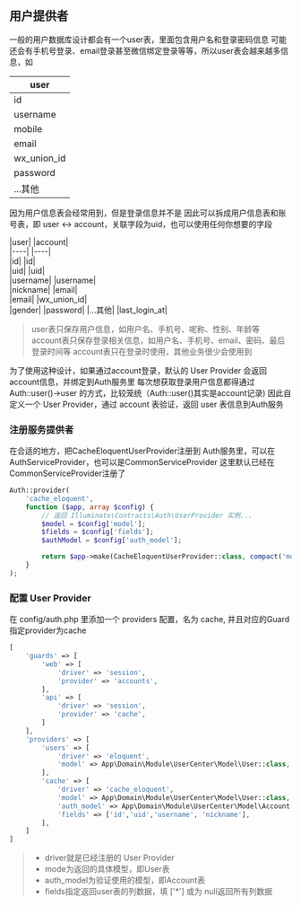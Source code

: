 ## 用户提供者

一般的用户数据库设计都会有一个user表，里面包含用户名和登录密码信息
可能还会有手机号登录、email登录甚至微信绑定登录等等，所以user表会越来越多信息，如

|user|
|----|
|id|
|username|
|mobile|
|email|
|wx_union_id|
|password|
|...其他|

因为用户信息表会经常用到，但是登录信息并不是
因此可以拆成用户信息表和账号表，即 user <-> account，关联字段为uid，也可以使用任何你想要的字段

|user|             |account|                       
|----|             |----|                     
|id|               |id|     
|uid|              |uid|         
|username|         |username|         
|nickname|         |email|     
|email|            |wx_union_id|      
|gender|           |password|
|...其他|           |last_login_at|


> user表只保存用户信息，如用户名、手机号、呢称、性别、年龄等
> account表只保存登录相关信息，如用户名、手机号、email、密码、最后登录时间等
> account表只在登录时使用，其他业务很少会使用到

为了使用这种设计，如果通过account登录，默认的 User Provider 会返回account信息，并绑定到Auth服务里
每次想获取登录用户信息都得通过 Auth::user()->user 的方式，比较笼统（Auth::user()其实是account记录)
因此自定义一个 User Provider，通过 account 表验证，返回 user 表信息到Auth服务

### 注册服务提供者

在合适的地方，把CacheEloquentUserProvider注册到 Auth服务里，可以在AuthServiceProvider，也可以是CommonServiceProvider
这里默认已经在CommonServiceProvider注册了

```php
Auth::provider(
    'cache_eloquent',
    function ($app, array $config) {
        // 返回 Illuminate\Contracts\Auth\UserProvider 实例...
        $model = $config['model'];
        $fields = $config['fields'];
        $authModel = $config['auth_model'];

        return $app->make(CacheEloquentUserProvider::class, compact('model', 'authModel', 'fields'));
    }
);
```

### 配置 User Provider

在 config/auth.php 里添加一个 providers 配置，名为 cache, 并且对应的Guard指定provider为cache

```php
[
    'guards' => [
        'web' => [
            'driver' => 'session',
            'provider' => 'accounts',
        ],
        'api' => [
            'driver' => 'session',
            'provider' => 'cache',
        ]
    ],
    'providers' => [
        'users' => [
            'driver' => 'eloquent',
            'model' => App\Domain\Module\UserCenter\Model\User::class,
        ],
        'cache' => [
            'driver' => 'cache_eloquent',
            'model' => App\Domain\Module\UserCenter\Model\User::class,
            'auth_model' => App\Domain\Module\UserCenter\Model\Account::class,
            'fields' => ['id','uid','username', 'nickname'],
        ],
    ]
]
```

> - driver就是已经注册的 User Provider
> - mode为返回的具体模型，即User表
> - auth_model为验证使用的模型，即Account表
> - fields指定返回user表的列数据，填 \['*'\] 或为 null返回所有列数据


